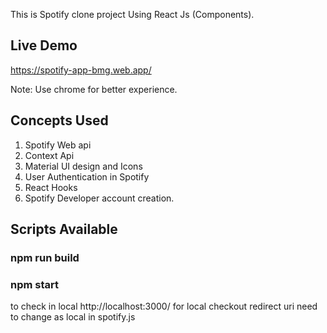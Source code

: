 This is Spotify clone project Using React Js (Components).

## Live Demo

https://spotify-app-bmg.web.app/

Note: Use chrome for better experience.

## Concepts Used

1. Spotify Web api
2. Context Api
3. Material UI design and Icons
4. User Authentication in Spotify
5. React Hooks
6. Spotify Developer account creation.

## Scripts Available

### npm run build

### npm start

to check in local http://localhost:3000/
for local checkout redirect uri need to change as local in spotify.js
